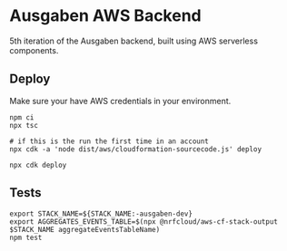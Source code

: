 # Ausgaben AWS Backend

5th iteration of the Ausgaben backend, built using AWS serverless components.

## Deploy

Make sure your have AWS credentials in your environment.

    npm ci
    npx tsc
    
    # if this is the run the first time in an account
    npx cdk -a 'node dist/aws/cloudformation-sourcecode.js' deploy

    npx cdk deploy

## Tests

    export STACK_NAME=${STACK_NAME:-ausgaben-dev}
    export AGGREGATES_EVENTS_TABLE=$(npx @nrfcloud/aws-cf-stack-output $STACK_NAME aggregateEventsTableName)
    npm test
